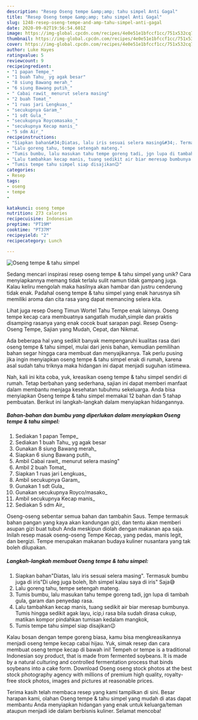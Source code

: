 ```yaml
---
description: "Resep Oseng tempe &amp;amp; tahu simpel Anti Gagal"
title: "Resep Oseng tempe &amp;amp; tahu simpel Anti Gagal"
slug: 1248-resep-oseng-tempe-and-amp-tahu-simpel-anti-gagal
date: 2020-09-02T19:56:54.601Z
image: https://img-global.cpcdn.com/recipes/4e0e51e1bfccf1cc/751x532cq70/oseng-tempe-tahu-simpel-foto-resep-utama.jpg
thumbnail: https://img-global.cpcdn.com/recipes/4e0e51e1bfccf1cc/751x532cq70/oseng-tempe-tahu-simpel-foto-resep-utama.jpg
cover: https://img-global.cpcdn.com/recipes/4e0e51e1bfccf1cc/751x532cq70/oseng-tempe-tahu-simpel-foto-resep-utama.jpg
author: Luke Hayes
ratingvalue: 5
reviewcount: 9
recipeingredient:
- "1 papan Tempe_"
- "1 buah Tahu_ yg agak besar"
- "8 siung Bawang merah_"
- "6 siung Bawang putih_"
- " Cabai rawit_ menurut selera masing"
- "2 buah Tomat_"
- "1 ruas jari Lengkuas_"
- "secukupnya Garam_"
- "1 sdt Gula_"
- "secukupnya Roycomasako_"
- "secukupnya Kecap manis_"
- "5 sdm Air_"
recipeinstructions:
- "Siapkan bahan&#34;Diatas, lalu iris sesuai selera masing&#34;. Termasuk bumbu juga di iris&#34;Di uleg juga boleh, lbh simpel kalau saya di iris&#34; Saja😅"
- "Lalu goreng tahu, tempe setengah mateng."
- "Tumis bumbu, lalu masukan tahu tempe goreng tadi, jgn lupa di tambah gula, garam dan penyedap rasa."
- "Lalu tambahkan kecap manis, tuang sedikit air biar meresap bumbunya. Tumis hingga sedikit agak layu, icip,i rasa bila sudah dirasa cukup, matikan kompor pindahkan tumisan kedalam mangkok,"
- "Tumis tempe tahu simpel siap disajikan😉"
categories:
- Resep
tags:
- oseng
- tempe
- 

katakunci: oseng tempe  
nutrition: 273 calories
recipecuisine: Indonesian
preptime: "PT19M"
cooktime: "PT37M"
recipeyield: "2"
recipecategory: Lunch

---
```



![Oseng tempe &amp; tahu simpel](https://img-global.cpcdn.com/recipes/4e0e51e1bfccf1cc/751x532cq70/oseng-tempe-tahu-simpel-foto-resep-utama.jpg)

Sedang mencari inspirasi resep oseng tempe &amp; tahu simpel yang unik? Cara menyiapkannya memang tidak terlalu sulit namun tidak gampang juga. Kalau keliru mengolah maka hasilnya akan hambar dan justru cenderung tidak enak. Padahal oseng tempe &amp; tahu simpel yang enak harusnya sih memiliki aroma dan cita rasa yang dapat memancing selera kita.

Lihat juga resep Oseng Timun Wortel Tahu Tempe enak lainnya. Oseng tempe kecap cara membuatnya sangatlah mudah,simple dan praktis disamping rasanya yang enak cocok buat sarapan pagi. Resep Oseng-Oseng Tempe, Sajian yang Mudah, Cepat, dan Nikmat.

Ada beberapa hal yang sedikit banyak mempengaruhi kualitas rasa dari oseng tempe &amp; tahu simpel, mulai dari jenis bahan, kemudian pemilihan bahan segar hingga cara membuat dan menyajikannya. Tak perlu pusing jika ingin menyiapkan oseng tempe &amp; tahu simpel enak di rumah, karena asal sudah tahu triknya maka hidangan ini dapat menjadi suguhan istimewa.


Nah, kali ini kita coba, yuk, kreasikan oseng tempe &amp; tahu simpel sendiri di rumah. Tetap berbahan yang sederhana, sajian ini dapat memberi manfaat dalam membantu menjaga kesehatan tubuhmu sekeluarga. Anda bisa menyiapkan Oseng tempe &amp; tahu simpel memakai 12 bahan dan 5 tahap pembuatan. Berikut ini langkah-langkah dalam menyiapkan hidangannya.

<!--inarticleads1-->

##### Bahan-bahan dan bumbu yang diperlukan dalam menyiapkan Oseng tempe &amp; tahu simpel:

1. Sediakan 1 papan Tempe_
1. Sediakan 1 buah Tahu_ yg agak besar
1. Gunakan 8 siung Bawang merah_
1. Siapkan 6 siung Bawang putih_
1. Ambil  Cabai rawit_ menurut selera masing&#34;
1. Ambil 2 buah Tomat_
1. Siapkan 1 ruas jari Lengkuas_
1. Ambil secukupnya Garam_
1. Gunakan 1 sdt Gula_
1. Gunakan secukupnya Royco/masako_
1. Ambil secukupnya Kecap manis_
1. Sediakan 5 sdm Air_


Oseng-oseng sebentar semua bahan dan tambahin Saus. Tempe termasuk bahan pangan yang kaya akan kandungan gizi, dan tentu akan memberi asupan gizi buat tubuh Anda meskipun diolah dengan makanan apa saja. Inilah resep masak oseng-oseng Tempe Kecap, yang pedas, manis legit, dan bergizi. Tempe merupakan makanan budaya kuliner nusantara yang tak boleh dilupakan. 

<!--inarticleads2-->

##### Langkah-langkah membuat Oseng tempe &amp; tahu simpel:

1. Siapkan bahan&#34;Diatas, lalu iris sesuai selera masing&#34;. Termasuk bumbu juga di iris&#34;Di uleg juga boleh, lbh simpel kalau saya di iris&#34; Saja😅
1. Lalu goreng tahu, tempe setengah mateng.
1. Tumis bumbu, lalu masukan tahu tempe goreng tadi, jgn lupa di tambah gula, garam dan penyedap rasa.
1. Lalu tambahkan kecap manis, tuang sedikit air biar meresap bumbunya. Tumis hingga sedikit agak layu, icip,i rasa bila sudah dirasa cukup, matikan kompor pindahkan tumisan kedalam mangkok,
1. Tumis tempe tahu simpel siap disajikan😉


Kalau bosan dengan tempe goreng biasa, kamu bisa mengkreasikannya menjadi oseng tempe kecap cabai hijau. Yuk, simak resep dan cara membuat oseng tempe kecap di bawah ini! Tempeh or tempe is a traditional Indonesian soy product, that is made from fermented soybeans. It is made by a natural culturing and controlled fermentation process that binds soybeans into a cake form. Download Oseng oseng stock photos at the best stock photography agency with millions of premium high quality, royalty-free stock photos, images and pictures at reasonable prices. 

Terima kasih telah membaca resep yang kami tampilkan di sini. Besar harapan kami, olahan Oseng tempe &amp; tahu simpel yang mudah di atas dapat membantu Anda menyiapkan hidangan yang enak untuk keluarga/teman ataupun menjadi ide dalam berbisnis kuliner. Selamat mencoba!
